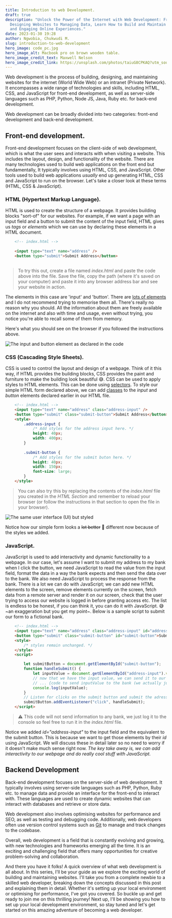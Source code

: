 ```yaml
---
title: Introduction to web Development.
draft: true
description: "Unlock the Power of the Internet with Web Development: From
  Designing Websites to Managing Data, Learn How to Build and Maintain Dynamic
  and Engaging Online Experiences."
date: 2023-01-30 19:28
author: Ngwobia, Chukwudi M.
slug: introduction-to-web-development
hero_image: code_pc.jpg
hero_image_alt: Macbook pro on brown wooden table.
hero_image_credit_text: Maxwell Nelson
hero_image_credit_link: https://unsplash.com/photos/taiuG8CPKAQ?utm_source=unsplash&utm_medium=referral&utm_content=creditCopyText
---
```

Web development is the process of building, designing, and maintaining websites for the internet (World Wide Web) or an intranet (Private Network). It encompasses a wide range of technologies and skills, including HTML, CSS, and JavaScript for front-end development, as well as server-side languages such as PHP, Python, Node JS, Java, Ruby etc. for back-end development.

Web development can be broadly divided into two categories: front-end development and back-end development.

## Front-end development.

Front-end development focuses on the client-side of web development, which is what the user sees and interacts with when visiting a website. This includes the layout, design, and functionality of the website. There are many technologies used to build web applications on the front end but fundamentally, It typically involves using HTML, CSS, and JavaScript. Other tools used to build web applications *usually* end up generating HTML, CSS and JavaScript to run on the browser. Let's take a closer look at these terms (HTML, CSS & JavaScript).

### HTML (Hypertext Markup Language).

HTML is used to create the structure of a webpage. It provides building blocks "sort-of" for our websites. For example, if we want a page with an input field and a button to submit the content of the input field, HTML gives us *tags* or *elements* which we can use by declaring these elements in a HTML document.

```html
	<!-- index.html -->
	
	<input type="text" name="address" />
	<button type="submit">Submit Address</button>
	
```

> To try this out, create a file named *index.html* and paste the code above into the file. Save the file, copy the path (where it's saved on your computer) and paste it into any browser address bar and see your website in action.

The elements in this case are 'input' and 'button'. There are [lots of elements](https://www.w3schools.com/tags/default.asp) and I do not recommend trying to memorise them all. There's really no reason why you should. All the information about them are freely available on the internet and also with time and usage, even without trying, you notice you're able to recall some of them from memory.

H﻿ere's what you should see on the browser if you followed the instructions above.

![The input and button element as declared in the code](https://i.ibb.co/tp0WVnC/Screenshot-2023-02-04-at-14-40-35.png)

### CSS (Cascading Style Sheets).

CSS is used to control the layout and design of a webpage. Think of it this way, if HTML provides the building blocks, CSS provides the paint and furniture to make the building look beautiful 😅.
CSS can be used to apply styles to HTML elements. This can be done using [selectors](https://developer.mozilla.org/en-US/docs/Learn/CSS/Building_blocks/Selectors).
To style our simple HTML form declared above, we can add [classes](https://developer.mozilla.org/en-US/docs/Web/HTML/Global_attributes/class) to the *input* and *button* elements declared earlier in our HTML file.

```html
	<!-- index.html -->
	<input type="text" name="address" class="address-input" />
	<button type="submit" class="submit-button">Submit Address</button>
	<style>
		.address-input {
			/* Add styles for the address input here. */
			height: 40px;
			width: 400px;
		}
		
		.submit-button {
			/* Add styles for the submit buton here. */
			height: 40px;
			width: 150px;
			font-size: large;
		}
	</style>
```

> You can also try this by replacing the contents of the *index.html* file you created in the *HTML Section* and remember to reload your browser (or follow the instructions in that section to open the file in your browser).

![The same user interface (UI) but styled](https://i.ibb.co/ThCqMyK/Screenshot-2023-02-04-at-15-05-39.png)

Notice how our simple form looks a ~~lot better~~ 🚮 different now because of the styles we added.

### JavaScript.

JavaScript is used to add interactivity and dynamic functionality to a webpage. In our case, let's assume I want to submit my address to my bank when I click the button, we need JavaScript to read the value from the input field, format the data in a way the bank expects and then send the data over to the bank. We also need JavaScript to process the response from the bank. There is a lot we can do with JavaScript; we can add new HTML elements to the screen, remove elements currently on the screen, fetch data from a remote server and render it on our screen, check that the user trying to access our website is logged in before granting access etc. The list is endless to be honest, if you can think it, you can do it with JavaScript. 😅 \~an exaggeration but you get my point\~.
Below is a sample script to submit our form to a fictional bank.

```html
	<!-- index.html -->
	<input type="text" name="address" class="address-input" id="address-input" />
	<button type="submit" class="submit-button" id="submit-button">Submit Address</button>
	<style>
		/* styles remain unchanged. */
	</style>
	<script>

		let submitButton = document.getElementById("submit-button");
		function handleSubmit() {
			let inputValue = document.getElementById("address-input").value;
			// now that we have the input value, we can send it to our bank
			// ... {code to send inputValue to the bank (we actually just print the value out to the console) 😉}
			console.log(inputValue);
		}
		// Listen for clicks on the submit button and submit the adress when we get a click.
		submitButton.addEventListener("click", handleSubmit);
	</script>
```

> ⚠️ This code will not send information to any bank, we just log it to the console so feel free to run it in the *index.html* file.

Notice we added *id="address-input"* to the input field and the equivalent to the submit button. This is because we want to get those elements by their *id* using JavaScript. We will discuss these in detail later so no need to worry if it doesn't make much sense right now. *The key take away is, we can add interactivity to our webpage and do really cool stuff with JavaScript.*

## Backend Development

Back-end development focuses on the server-side of web development. It typically involves using server-side languages such as PHP, Python, Ruby etc. to manage data and provide an interface for the front-end to interact with. These languages are used to create dynamic websites that can interact with databases and retrieve or store data.

Web development also involves optimising websites for performance and SEO, as well as testing and debugging code. Additionally, web developers often use version control systems such as [Git](https://git-scm.com) to manage and track changes to the codebase.

Overall, web development is a field that is constantly evolving and growing, with new technologies and frameworks emerging all the time. It is an exciting and challenging field that offers many opportunities for creative problem-solving and collaboration.

And there you have it folks! A quick overview of what web development is all about. In this series, I'll be your guide as we explore the exciting world of building and maintaining websites. I'll take you from a complete newbie to a skilled web developer, breaking down the concepts discussed in this post and explaining them in detail. Whether it's setting up your local environment or optimising for performance, I've got you covered. So buckle up and get ready to join me on this thrilling journey! Next up, I'll be showing you how to set up your local development environment, so stay tuned and let's get started on this amazing adventure of becoming a web developer.